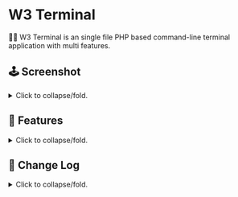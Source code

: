 # W3 Terminal
👨‍💻 W3 Terminal is an single file PHP based command-line terminal application
with multi features.


## **🕹️ Screenshot**
   
<p>
<details>
<summary>Click to collapse/fold.</summary>
<br/> 
  
  ![&nbsp;Missing screenshot!](/../master/screepshot.png?raw=true)
</details></p> 

## **🎈 Features**

<p>
<details>
<summary>Click to collapse/fold.</summary>
<br/> 
  
* Cross-platform Windows/Linux/Mac support.
* Single file PHP based portable application.
* Open-source and customizable.
* Secure login using Password Hash Algorithm.
* System's current user login support.
* Multi-user login support.
* Multi-user custom home directory support.
* Pre-commands feature (Commands to execute before user inputted command executes, alternative to .bashrc)
* Alias-commands feature (Command aliases of user inputtable commands.)
* 'cd' command supports '~' (tilde) character as system user's home directory for Linux/Mac.
* 'cd' command with empty path returns to W3 Terminal's home directory for Windows/Linux/Mac.
* Customizable HTML title, Banner text and color.
</details></p> 

## **🎈 Change Log**
   
<p>
<details>
<summary>Click to collapse/fold.</summary>
<br/> 

* v0.1.0 - Initial release
</details></p> 

